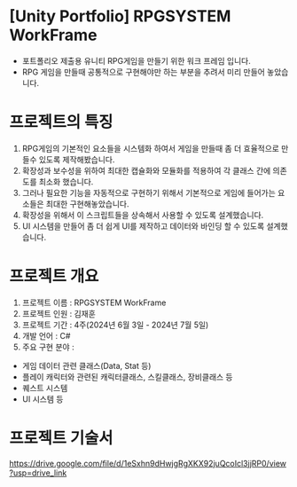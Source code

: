 # [Unity Portfolio] RPGSYSTEM WorkFrame
- 포트폴리오 제출용 유니티 RPG게임을 만들기 위한 워크 프레임 입니다.
- RPG 게임을 만들때 공통적으로 구현해야만 하는 부분을 추려서 미리 만들어 놓았습니다.

# 프로젝트의 특징
1. RPG게임의 기본적인 요소들을 시스템화 하여서 게임을 만들때 좀 더 효율적으로 만들수 있도록 제작해봤습니다.
2. 확장성과 보수성을 위하여 최대한 캡슐화와 모듈화를 적용하여 각 클래스 간에 의존도를 최소화 했습니다.
3. 그러나 필요한 기능을 자동적으로 구현하기 위해서 기본적으로 게임에 들어가는 요소들은 최대한 구현해놓았습니다.
4. 확장성을 위해서 이 스크립트들을 상속해서 사용할 수 있도록 설계했습니다.
5. UI 시스템을 만들어 좀 더 쉽게 UI를 제작하고 데이터와 바인딩 할 수 있도록 설계했습니다.


# 프로젝트 개요
1. 프로젝트 이름 : RPGSYSTEM WorkFrame
2. 프로젝트 인원 : 김재훈
3.  프로젝트 기간 : 4주(2024년 6월 3일 - 2024년 7월 5일)
4.  개발 언어 : C#
5.   주요 구현 분야 :
- 게임 데이터 관련 클래스(Data, Stat 등)
- 플레이 캐릭터와 관련된 캐릭터클래스, 스킬클래스, 장비클래스 등
- 퀘스트 시스템
- UI 시스템 등

# 프로젝트 기술서
https://drive.google.com/file/d/1eSxhn9dHwjgRgXKX92juQcoIcl3jjRP0/view?usp=drive_link
